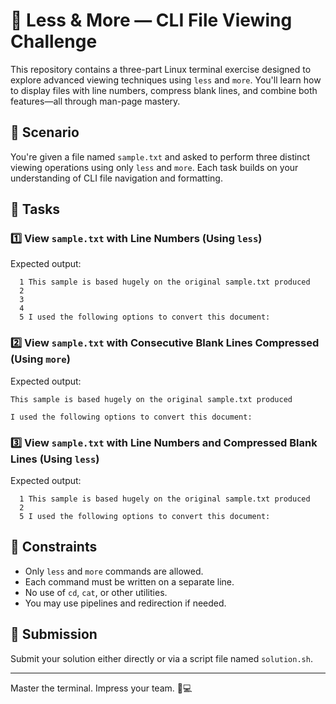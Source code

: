 # 📄 Less & More — CLI File Viewing Challenge

This repository contains a three-part Linux terminal exercise designed to explore advanced viewing techniques using `less` and `more`. You'll learn how to display files with line numbers, compress blank lines, and combine both features—all through man-page mastery.

## 🧩 Scenario

You're given a file named `sample.txt` and asked to perform three distinct viewing operations using only `less` and `more`. Each task builds on your understanding of CLI file navigation and formatting.

## 🧪 Tasks

### 1️⃣ View `sample.txt` with Line Numbers (Using `less`)
Expected output:
```
  1 This sample is based hugely on the original sample.txt produced
  2
  3
  4
  5 I used the following options to convert this document:
```

### 2️⃣ View `sample.txt` with Consecutive Blank Lines Compressed (Using `more`)
Expected output:
```
This sample is based hugely on the original sample.txt produced

I used the following options to convert this document:
```

### 3️⃣ View `sample.txt` with Line Numbers and Compressed Blank Lines (Using `less`)
Expected output:
```
  1 This sample is based hugely on the original sample.txt produced
  2
  5 I used the following options to convert this document:
```

## 🚫 Constraints

- Only `less` and `more` commands are allowed.
- Each command must be written on a separate line.
- No use of `cd`, `cat`, or other utilities.
- You may use pipelines and redirection if needed.

## 🚀 Submission

Submit your solution either directly or via a script file named `solution.sh`.

---

Master the terminal. Impress your team. 🧠💻
